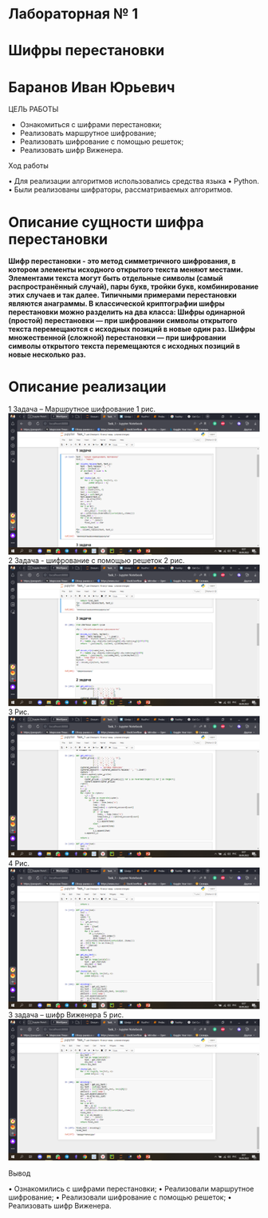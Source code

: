 # Лабораторная № 1
# Шифры перестановки
# Баранов Иван Юрьевич

ЦЕЛЬ РАБОТЫ

-  Ознакомиться с шифрами перестановки;
-  Реализовать маршрутное шифрование;
-  Реализовать шифрование с помощью решеток;
-  Реализовать шифр Виженера. 

Ход работы

•	Для реализации алгоритмов использовались средства языка
•	Python.
•	Были реализованы шифраторы, рассматриваемых алгоритмов. 

# Описание сущности шифра перестановки

**Шифр перестановки - это метод симметричного шифрования, в котором элементы исходного открытого текста меняют местами. Элементами текста могут быть отдельные символы (самый распространённый случай), пары букв, тройки букв, комбинирование этих случаев и так далее. Типичными примерами перестановки являются анаграммы. 
В классической криптографии шифры перестановки можно разделить на два класса:
Шифры одинарной (простой) перестановки — при шифровании символы открытого текста перемещаются с исходных позиций в новые один раз.
Шифры множественной (сложной) перестановки — при шифровании символы открытого текста перемещаются с исходных позиций в новые несколько раз.**
 
# Описание реализации
1 Задача – Маршрутное шифрование
1 рис.
![Код Маршрутное шифрование](img/1.png)
2 Задача - шифрование с помощью решеток
2 рис.
![Код шифрование с помощью решеток](img/2.png)
3 Рис. 
![Код шифрование с помощью решеток](img/3.png)
4 Рис. 
![Код шифрование с помощью решеток](img/4.png)
3 задача – шифр Виженера
5 рис. 
![Код шифр Виженера](img/5.png)

Вывод

•	Ознакомились с шифрами перестановки;
•	 Реализовали маршрутное шифрование;
•	Реализовали шифрование с помощью решеток;
•	Реализовать шифр Виженера.




